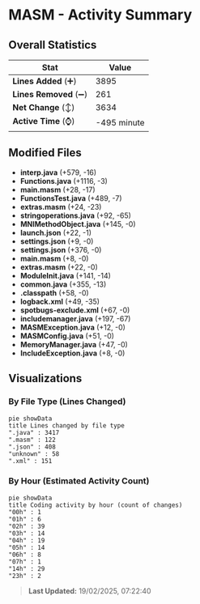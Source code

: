 # MASM - Activity Summary 

## Overall Statistics

| Stat                   | Value                                                             |
| ---------------------- | ----------------------------------------------------------------- |
| **Lines Added** (➕)   | 3895                                          |
| **Lines Removed** (➖) | 261                                        |
| **Net Change** (↕)    | 3634                |
| **Active Time** (⌚)   | -495 minute |


## Modified Files
- **interp.java** (+579, -16)
- **Functions.java** (+1116, -3)
- **main.masm** (+28, -17)
- **FunctionsTest.java** (+489, -7)
- **extras.masm** (+24, -23)
- **stringoperations.java** (+92, -65)
- **MNIMethodObject.java** (+145, -0)
- **launch.json** (+22, -1)
- **settings.json** (+9, -0)
- **settings.json** (+376, -0)
- **main.masm** (+8, -0)
- **extras.masm** (+22, -0)
- **ModuleInit.java** (+141, -14)
- **common.java** (+355, -13)
- **.classpath** (+58, -0)
- **logback.xml** (+49, -35)
- **spotbugs-exclude.xml** (+67, -0)
- **includemanager.java** (+197, -67)
- **MASMException.java** (+12, -0)
- **MASMConfig.java** (+51, -0)
- **MemoryManager.java** (+47, -0)
- **IncludeException.java** (+8, -0)

## Visualizations

### By File Type (Lines Changed)

```mermaid
pie showData
title Lines changed by file type
".java" : 3417
".masm" : 122
".json" : 408
"unknown" : 58
".xml" : 151
```

### By Hour (Estimated Activity Count)

```mermaid
pie showData
title Coding activity by hour (count of changes)
"00h" : 1
"01h" : 6
"02h" : 39
"03h" : 14
"04h" : 19
"05h" : 14
"06h" : 8
"07h" : 1
"14h" : 29
"23h" : 2
```


> **Last Updated:** 19/02/2025, 07:22:40